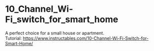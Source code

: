 # 10_Channel_Wi-Fi_switch_for_smart_home
A perfect choice for a small house or apartment.</br>
Tutorial: https://www.instructables.com/10-Channel-Wi-Fi-Switch-for-Smart-Home/
